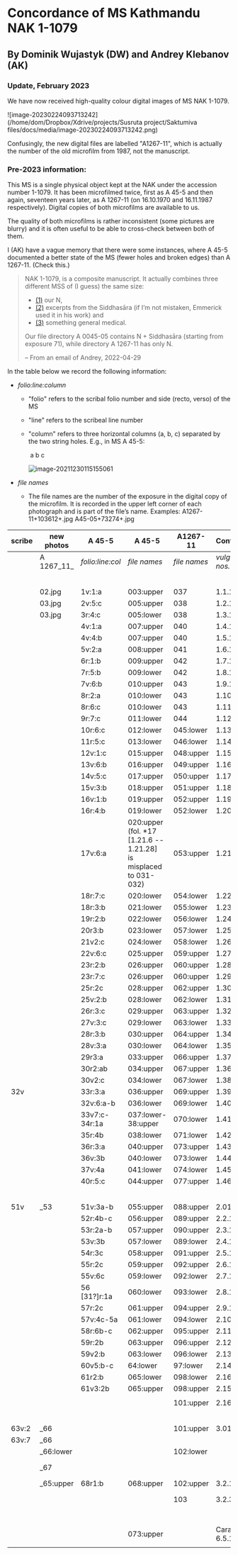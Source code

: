 # Concordance of MS Kathmandu NAK 1-1079

## By Dominik Wujastyk (DW) and Andrey Klebanov (AK)

### Update, February 2023 

We have now received high-quality colour digital images of MS NAK 1-1079.  

![image-20230224093713242](/home/dom/Dropbox/Xdrive/projects/Susruta project/Saktumiva files/docs/media/image-20230224093713242.png)

Confusingly, the new digital files are labelled "A1267-11", which is actually the number of the old microfilm from 1987, not the manuscript. 

### Pre-2023 information:

This MS is a single physical object kept at the NAK under the accession number 1-1079.  It has been microfilmed twice,  first as A 45-5 and then again, seventeen years later, as A 1267-11 (on 16.10.1970 and 16.11.1987 respectively). Digital copies of both microfilms are available to us.

The quality of both microfilms is rather inconsistent (some pictures are blurry) and it is often useful to be able to cross-check between both of them.

I (AK) have a vague memory that there were some instances, where A 45-5 documented a better state of the MS (fewer holes and broken edges) than A 1267-11.  (Check this.)

> NAK 1-1079, is a composite  manuscript. It actually combines three different MSS of (I  guess) the same size: 
>
> * [(1)](http://ngmcp.fdm.uni-hamburg.de/mediawiki/index.php/A_1267-11(1)_(Suśrutasaṃhitā)) our N, 
> * [(2)](http://ngmcp.fdm.uni-hamburg.de/mediawiki/index.php/A_1267-11(2)_Siddhāsārasaṃhitā) excerpts from the Siddhasāra (if I’m not mistaken, Emmerick used it in his work) and
> * [(3)](http://ngmcp.fdm.uni-hamburg.de/mediawiki/index.php/A_1267-11(3)_(Vaidyaka)) something general medical. 
>
> Our file directory A 0045-05 contains N + Siddhasāra (starting from exposure 71), while directory A 1267-11 has only N.
>
> – From an email of Andrey, 2022-04-29

In the table below we record the following information:

* *folio:line:column*
  
  - "folio" refers to the scribal folio number and side (recto, verso) of the MS 
  
  - "line" refers to the scribeal line number
  
  - "column" refers to three horizontal columns (a, b, c) separated by the two string holes.  E.g., in MS A 45-5:
  
    ​                       a                                                   b                                                                c
  
    ![image-20211230115155061](/home/dom/.config/Typora/typora-user-images/image-20211230115155061.png)
  
  
  
* *file names*
  
  - The file names are the number of the exposure in the digital copy of the microfilm. It is recorded in the upper left corner of each photograph and is part of the file’s name.
    Examples:
    A1267-11+103612+*<exposure>*.jpg
    A45-05+73274+*<exposure>*.jpg


| scribe | new<br />photos | A 45-5 | A 45-5 | A1267-11 | Contents | atha phrase |
| --- | -------- | --------------------- | ------------------------- | ---- | --- | --- |
|  | A 1267_11_ | *folio:line:col* | *file names* | *file names* | *vulgate nos.* |  |
|  |  |  |  |  |  | |
|  |  |  |  |  |  | **Sūtrasthāna** |
|  | 02.jpg | 1v:1:a |    003:upper    | 037 | 1.1.1 | vedotpattim |
|  | 03.jpg | 2v:5:c |   005:upper   |                038 | 1.2.1      | śiśyopanayanīyam |
|  | 03.jpg | 3r:4:c |   005:lower   |                038 | 1.3.1                       | 'dhyāyanasampradānīyaṃ |
|  |  | 4v:1:a | 007:upper |               040 | 1.4.1     | pravacīnīyam |
|    |    |  4v:4:b  |   007:upper   |                  040 | 1.5.1    | gropaharaṇīyam |
|  |  | 5v:2:a |                    008:upper                   |               041 | 1.6.1          | ṛtucaryāṃ |
|  |  | 6r:1:b | 009:upper | 042 | 1.7.1 | yantravidhim |
|  |  | 7r:5:b | 009:lower | 042 | 1.8.1 | śastravicāraṇīyam |
|  |  | 7v:6:b | 010:upper             | 043 | 1.9.1 | yogyāsūtrīyam |
|  |  | 8r:2:a | 010:lower | 043 | 1.10.1 | viśikhyānupraveśīṇīyaṃ |
|  |  | 8r:6:c | 010:lower | 043 | 1.11.1 | kṣārapākavidhim |
|  |  | 9r:7:c | 011:lower | 044 | 1.12.1 | agnikarmavidhim |
|  |  | 10r:6:c | 012:lower | 045:lower | 1.13.1 | alāyukādhyāyam |
|                         |                         |            11r:5:c             | 013:lower | 046:lower | 1.14.1 | śoṇitavarṇṇanīyam |
|  |  | 12v:1:c | 015:upper | 048:upper | 1.15.1 | doṣadhātumālakṣayavṛddhim |
|  |  | 13v:6:b | 016:upper | 049:upper | 1.16.1 | karṇṇavyadhabandhavidhim |
|  |  | 14v:5:c | 017:upper | 050:upper | 1.17.1 | āmapakvamaṣanīyam |
|  |  | 15v:3:b |        018:upper       | 051:upper | 1.18.1 | ālepavraṇabandhavidhim |
|  |  | 16v:1:b | 019:upper | 052:upper | 1.19.1 | vraṇītopāsanīyaṃ |
|  |  | 16r:4:b | 019:lower | 052:lower | 1.20.1 | hitīhitīyam |
|  |  | 17v:6:a | 020:upper <br />(fol. *17 [1.21.6 -- 1.21.28] <br />is misplaced to 031-032) | 053:upper | 1.21.1 | vraṇapraśnam |
|  |  | 18r:7:c | 020:lower | 054:lower | 1.22.1 | vraṇāsrāvavijñānīyam |
|  |  | 18r:3:b | 021:lower | 055:lower | 1.23.1 | kṛtyākṛtyavidhiṃ |
|  |  | 19r:2:b | 022:lower | 056:lower | 1.24.1 | vyādhisamuddeśīya |
|  |  | 20r3:b | 023:lower | 057:lower | 1.25.1 |'ṣṭavidhaśastrakarmavidhi|
|  |  | 21v2:c | 024:lower | 058:lower | 1.26.1 |pranaṣṭaśalya|
|  |  | 22v:6:c | 025:upper | 059:upper | 1.27.1 |śalyāpanayanīyadhyāya|
|  |  | 23r:2:b | 026:upper | 060:upper | 1.28.1 |vīparītavraṇavijñānīyaṃ|
|  |  | 23r:7:c | 026:upper | 060:upper | 1.29.1 |viparīta|
|  |  | 25r:2c | 028:upper | 062:upper | 1.30.1 |pañcendriyārtha|
|  |  | 25v:2:b | 028:lower | 062:lower | 1.31.1 |chāyāvipratipatti|
|  |  | 26r:3:c | 029:upper | 063:upper | 1.32.1 |svabhāvavipratipatti|
|  |  | 27v:3:c | 029:lower | 063:lower | 1.33.1 |vāraṇīya|
|  |  | 28r:3:b | 030:upper | 064:upper | 1.34.1 |yukta|
|  |  | 28v:3:a | 030:lower | 064:lower | 1.35.1 |āturopakramaṇīya|
|  |  | 29r3:a | 033:upper | 066:upper | 1.37.1 |miśrakan|
|  |  | 30r2:ab | 034:upper | 067:upper | 1.36.1 |bhūmipravibhāga|
|  |  | 30v2:c | 034:lower | 067:lower | 1.38.1    | dravyasaṅgrahaṇī |
| 32v |  | 33r:3:a | 036:upper | 069:upper | 1.39.1 | saṃśodhanasaṃśamanīya |
|  |  | 32v:6:a-b | 036:lower | 069:lower | 1.40.1 | dravyarasaguṇavīryavipākavijñānīyaṃ |
|  |  | 33v7:c-34r:1a | 037:lower-38:upper | 070:lower | 1.41.1 | dravyaviśeṣavijñānīyaṃ |
|  |  | 35r:4b |   038:lower   |          071:lower | 1.42.1          | rasaviśeṣavijñānīyaṃ |
|  |  | 36r:3:a | 040:upper | 073:upper | 1.43.1 | vamanadravyavikalpavijñānīyaṃ |
|  |  | 36v:3b | 040:lower | 073:lower | 1.44.1 | virecanadravyavikalpavijñānīyaṃ |
|  |  | 37v:4a | 041:lower | 074:lower | 1.45.1 | dravadravyavidhiṃ |
|  |  | 40r:5:c | 044:upper | 077:upper | 1.46.1 | annapānavidhiṃ |
|  |  |  |  |  |  |  |
|  |  |  |  |  |  | **Nidānasthāna** |
| 51v | _53 | 51v:3a-b |  055:upper  |       088:upper | 2.01             | vātavyādhi |
|  |  | 52r:4b-c | 056:upper | 089:upper | 2.2.1 | arśasāṃ |
|  |  | 53r:2a-b | 057:upper | 090:upper | 2.3.1 | aśmarīṇāṃ |
|  |  | 53v:3b |  057:lower  |       089:lower | 2.4.1       | bhaga |
|  |  | 54r:3c | 058:upper | 091:upper | 2.5.1 | kuṣṭhanidāna |
|  |  | 55r:2c | 059:upper | 092:upper | 2.6.1 | pramehāni nidānaṃ |
|  |  | 55v:6c | 059:lower | 092:lower | 2.7.1 | udarāṇāṃ |
|  |  | 56 [31?]r:1a | 060:lower | 093:lower | 2.8.1 | mūḍhagarbha |
|  |  | 57r:2c | 061:upper | 094:upper | 2.9.1 | vidradhīnān |
|  |  | 57v:4c-5a | 061:lower | 094:lower | 2.10.1 | visarpanāḍīstanaroga |
|  |  | 58r:6b-c | 062:upper | 095:upper | 2.11.1 | granthapacyarvudagalagaṇḍānāṃ |
|  |  | 59r:2b | 063:upper | 096:upper | 2.12.1 | vṛddhyupadaṃśa |
|  |  | 59v2:b | 063:lower | 096:lower | 2.13.1 | kṣudragonidānaṃ |
|  |  | 60v5:b-c | 64:lower | 97:lower | 2.14.1 | śukadoṣanidānaṃ |
|  |  | 61r2:b | 065:lower | 098:lower | 2.16.1 | mukharoganidānaṃ |
|  |  | 61v3:2b | 065:upper | 098:upper | 2.15.1 | bhagnanidāna |
|  |  |  |  |  |  |  |
|  |  |  |  | 101:upper | 2.16.68 | samāptam nidānasthānaṃ |
| | | | |  |  |  |
| | | | |  |  | **Śārīrasthāna** |
| 63v:2 | _66 | | | 101:upper | 3.01 | sarvabhūtacintāṃ |
| 63v:7 | _66 | | |  |  | folio ends with 3.1.9 |
|  | _66:lower | | | 102:lower |  | starts 3.2.10i |
|  | _67 | | |  |  | starts 3.2.28-31: copeyād ataḥ param |
|  | _65:upper | 68r1:b | 068:upper | 102:upper | 3.2.1 | śukraśoṇitaviśuddhiṃ |
|  |  |  |  | 103 | 3.2.35 | sappavṛścikagalagoṇādayaḥ [text breaks off] |
|  |  |  |  |  |  |  |
|  |  |  |  |  |  | **Another text** |
|  |  |  | 073:upper |  | Caraka 6.5.154 | jaladroṇe vipaktavyā viṃśatiḥ pañca cābhayāḥ/ |
|                     |                     |                     |                                                              |                 |             |  |
